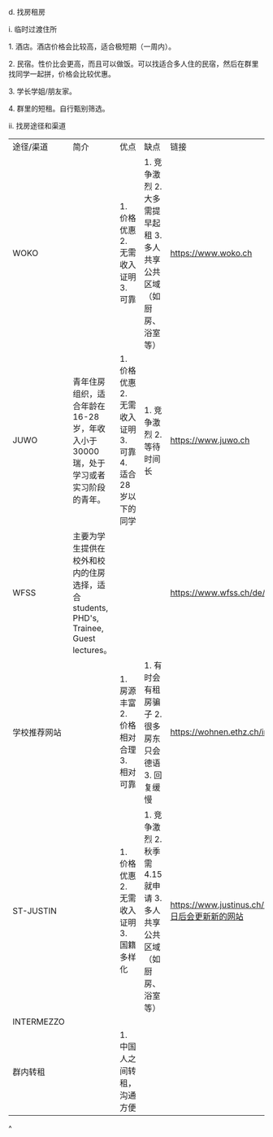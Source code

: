 d. 找房租房

i. 临时过渡住所

1\. 酒店。酒店价格会比较高，适合极短期（一周内）。

2\. 民宿。性价比会更高，而且可以做饭。可以找适合多人住的民宿，然后在群里找同学一起拼，价格会比较优惠。

3\. 学长学姐/朋友家。

4\. 群里的短租。自行甄别筛选。

ii. 找房途径和渠道

|            |                                                                |                                       |                                            |                                                                 |
| ---------- | -------------------------------------------------------------- | ------------------------------------- | ------------------------------------------ | --------------------------------------------------------------- |
| 途径/渠道      | 简介                                                             | 优点                                    | 缺点                                         | 链接                                                              |
| WOKO       |                                                                | 1. 价格优惠 2. 无需收入证明 3. 可靠               | 1. 竞争激烈 2. 大多需提早起租 3. 多人共享公共区域（如厨房、浴室等）    | <https://www.woko.ch>                                           |
| JUWO       | 青年住房组织，适合年龄在16-28岁，年收入小于30000瑞，处于学习或者实习阶段的青年。                  | 1. 价格优惠 2. 无需收入证明 3. 可靠 4. 适合28岁以下的同学 | 1. 竞争激烈 2. 等待时间长                           | <https://www.juwo.ch>                                           |
| WFSS       | 主要为学生提供在校外和校内的住房选择，适合students, PHD's, Trainee, Guest lectures。 |                                       |                                            | <https://www.wfss.ch/de/>                                       |
| 学校推荐网站     |                                                                | 1. 房源丰富 2. 价格相对合理 3. 相对可靠             | 1. 有时会有租房骗子 2. 很多房东只会德语 3. 回复缓慢            | <https://wohnen.ethz.ch/index.php?act=searchoffer>              |
| ST-JUSTIN  |                                                                | 1. 价格优惠 2. 无需收入证明 3. 国籍多样化            | 1. 竞争激烈 2. 秋季需4.15就申请 3. 多人共享公共区域（如厨房、浴室等） | <https://www.justinus.ch/en/zurich/accueil/index.html日后会更新新的网站> |
| INTERMEZZO |                                                                |                                       |                                            |                                                                 |
| 群内转租       |                                                                | 1. 中国人之间转租，沟通方便                       |                                            |                                                                 |

^
